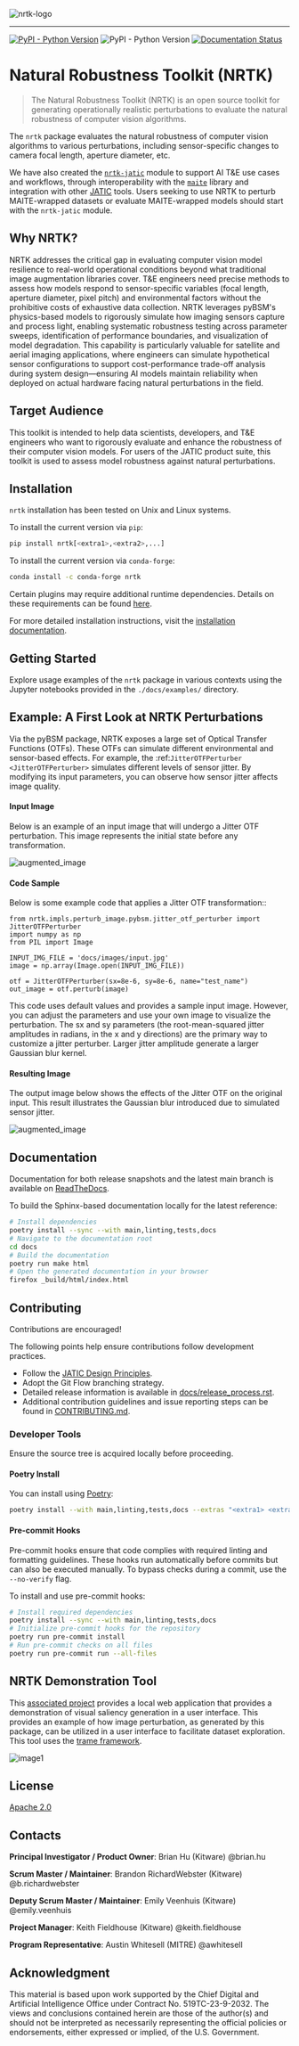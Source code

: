 ![nrtk-logo](./docs/figures/nrtk-wordmark.png)

<hr/>

<!-- :auto badges: -->
[![PyPI - Python Version](https://img.shields.io/pypi/v/nrtk)](https://pypi.org/project/nrtk/)
![PyPI - Python Version](https://img.shields.io/pypi/pyversions/nrtk)
[![Documentation Status](https://readthedocs.org/projects/nrtk/badge/?version=latest)](https://nrtk.readthedocs.io/en/latest/?badge=latest)
<!-- :auto badges: -->

# Natural Robustness Toolkit (NRTK)

>The Natural Robustness Toolkit (NRTK) is an open source toolkit for generating operationally realistic perturbations to evaluate the natural robustness of computer vision 
 algorithms.

The `nrtk` package evaluates the natural robustness of computer vision algorithms to various perturbations, including sensor-specific changes to camera focal length, aperture
diameter, etc.

We have also created the [`nrtk-jatic`](https://jatic.pages.jatic.net/kitware/nrtk/interoperability.html) module to support AI T&E
use cases and workflows, through interoperability with the [`maite`](https://github.com/mit-ll-ai-technology/maite)
library and integration with other [JATIC](https://cdao.pages.jatic.net/public/) tools. Users seeking to use NRTK to
perturb MAITE-wrapped datasets or evaluate MAITE-wrapped models should
start with the `nrtk-jatic` module.

## Why NRTK?

NRTK addresses the critical gap in evaluating computer vision model resilience to real-world operational conditions beyond what traditional image augmentation libraries cover. T&E engineers need precise methods to assess how models respond to sensor-specific variables (focal length, aperture diameter, pixel pitch) and environmental factors without the prohibitive costs of exhaustive data collection. NRTK leverages pyBSM's physics-based models to rigorously simulate how imaging sensors capture and process light, enabling systematic robustness testing across parameter sweeps, identification of performance boundaries, and visualization of model degradation. This capability is particularly valuable for satellite and aerial imaging applications, where engineers can simulate hypothetical sensor configurations to support cost-performance trade-off analysis during system design—ensuring AI models maintain reliability when deployed on actual hardware facing natural perturbations in the field.

## Target Audience
This toolkit is intended to help data scientists, developers, and T&E engineers who want to rigorously evaluate and enhance the robustness of their computer vision models. For users of the JATIC product suite, this toolkit is used to assess model robustness against natural perturbations. 


<!-- :auto installation: -->
## Installation
`nrtk` installation has been tested on Unix and Linux systems.

To install the current version via `pip`:
```bash
pip install nrtk[<extra1>,<extra2>,...]
```

To install the current version via `conda-forge`:
```bash
conda install -c conda-forge nrtk
```

Certain plugins may require additional runtime dependencies. Details on these requirements can be found [here](https://nrtk.readthedocs.io/en/latest/implementations.html).

For more detailed installation instructions, visit the [installation documentation](https://nrtk.readthedocs.io/en/latest/installation.html).
<!-- :auto installation: -->

<!-- :auto getting-started: -->
## Getting Started
Explore usage examples of the `nrtk` package in various contexts using the Jupyter notebooks provided in the `./docs/examples/` directory.
<!-- :auto getting-started: -->

## Example: A First Look at NRTK Perturbations

Via the pyBSM package, NRTK exposes a large set of Optical Transfer Functions (OTFs). These OTFs can simulate different
environmental and sensor-based effects. For example, the :ref:`JitterOTFPerturber <JitterOTFPerturber>` simulates
different levels of sensor jitter. By modifying its input parameters, you can observe how sensor jitter affects image
quality.


#### Input Image

Below is an example of an input image that will undergo a Jitter OTF perturbation. This image represents the initial state before any transformation.

  ![augmented_image](./docs/images/input.jpg)


#### Code Sample

Below is some example code that applies a Jitter OTF transformation::

    from nrtk.impls.perturb_image.pybsm.jitter_otf_perturber import JitterOTFPerturber
    import numpy as np
    from PIL import Image

    INPUT_IMG_FILE = 'docs/images/input.jpg'
    image = np.array(Image.open(INPUT_IMG_FILE))

    otf = JitterOTFPerturber(sx=8e-6, sy=8e-6, name="test_name")
    out_image = otf.perturb(image)

This code uses default values and provides a sample input image. However, you can adjust
the parameters and use your own image to visualize the perturbation. The sx and sy parameters
(the root-mean-squared jitter amplitudes in radians, in the x and y directions) are
the primary way to customize a jitter perturber. Larger jitter amplitude generate a
larger Gaussian blur kernel.

#### Resulting Image

The output image below shows the effects of the Jitter OTF on the original input. This result illustrates the Gaussian
blur introduced due to simulated sensor jitter.

  ![augmented_image](./docs/images/output-jitter.jpg)


<!-- :auto documentation: -->
## Documentation
Documentation for both release snapshots and the latest main branch is available on [ReadTheDocs](https://nrtk.readthedocs.io/en/latest/).

To build the Sphinx-based documentation locally for the latest reference:
```bash
# Install dependencies
poetry install --sync --with main,linting,tests,docs
# Navigate to the documentation root
cd docs
# Build the documentation
poetry run make html
# Open the generated documentation in your browser
firefox _build/html/index.html
```
<!-- :auto documentation: -->


<!-- :auto contributing: -->
## Contributing
Contributions are encouraged!

The following points help ensure contributions follow development practices.

- Follow the [JATIC Design Principles](https://cdao.pages.jatic.net/public/program/design-principles/).
- Adopt the Git Flow branching strategy.
- Detailed release information is available in [docs/release_process.rst](./docs/release_process.rst).
- Additional contribution guidelines and issue reporting steps can be found in [CONTRIBUTING.md](./CONTRIBUTING.md).
<!-- :auto contributing: -->

<!-- :auto developer-tools: -->
### Developer Tools

Ensure the source tree is acquired locally before proceeding.

#### Poetry Install

You can install using [Poetry](https://python-poetry.org/):
```bash
poetry install --with main,linting,tests,docs --extras "<extra1> <extra2> ..."
```

#### Pre-commit Hooks
Pre-commit hooks ensure that code complies with required linting and formatting guidelines. These hooks run automatically before commits but can also be executed manually. To bypass checks during a commit, use the `--no-verify` flag.

To install and use pre-commit hooks:
```bash
# Install required dependencies
poetry install --sync --with main,linting,tests,docs
# Initialize pre-commit hooks for the repository
poetry run pre-commit install
# Run pre-commit checks on all files
poetry run pre-commit run --all-files
```
<!-- :auto developer-tools: -->

## NRTK Demonstration Tool
This [associated project](https://github.com/Kitware/nrtk-explorer)
provides a local web application that provides a demonstration of visual
saliency generation in a user interface.
This provides an example of how image perturbation, as generated by this package,
can be utilized in a user interface to facilitate dataset exploration.
This tool uses the [trame framework](https://kitware.github.io/trame/).

![image1](./docs/figures/nrtk-explorer-example.png)


<!-- :auto license: -->
## License
[Apache 2.0](./LICENSE)
<!-- :auto license: -->

<!-- :auto contacts: -->
## Contacts

**Principal Investigator / Product Owner**: Brian Hu (Kitware) @brian.hu

**Scrum Master / Maintainer**: Brandon RichardWebster (Kitware) @b.richardwebster

**Deputy Scrum Master / Maintainer**: Emily Veenhuis (Kitware) @emily.veenhuis

**Project Manager**: Keith Fieldhouse (Kitware) @keith.fieldhouse

**Program Representative**: Austin Whitesell (MITRE) @awhitesell
<!-- :auto contacts: -->

<!-- :auto acknowledgment: -->
Acknowledgment
--------------

This material is based upon work supported by the Chief Digital and Artificial Intelligence Office under Contract No.
519TC-23-9-2032. The views and conclusions contained herein are those of the author(s) and should not be interpreted as
necessarily representing the official policies or endorsements, either expressed or implied, of the U.S. Government.
<!-- :auto acknowledgment: -->
